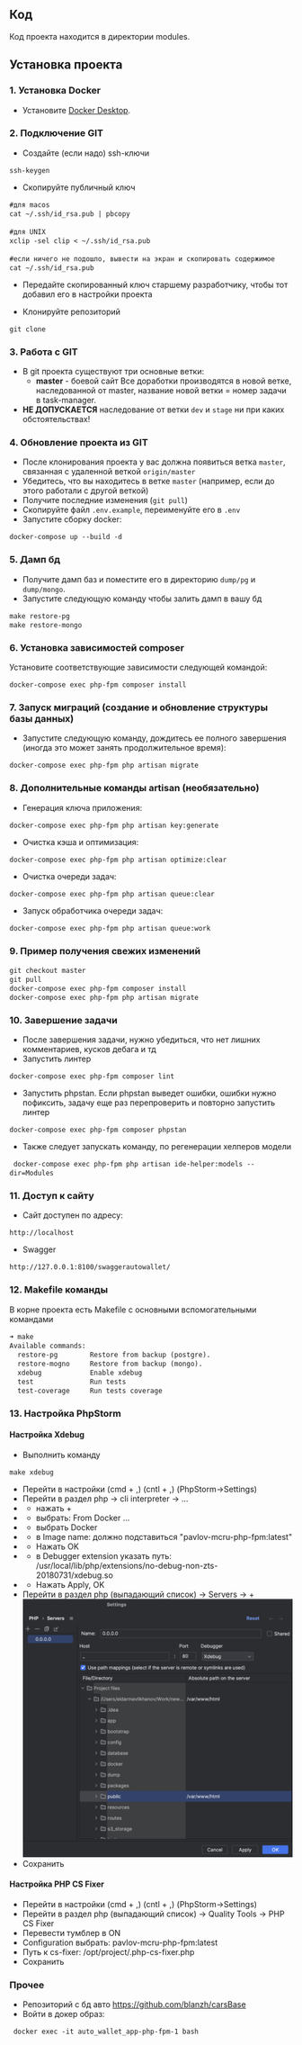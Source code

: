 ## Код
Код проекта находится в директории modules. 

## Установка проекта

### 1. Установка Docker

- Установите [Docker Desktop][link-docker].

### 2. Подключение GIT

- Создайте (если надо) ssh-ключи
```
ssh-keygen
```
- Скопируйте публичный ключ
```
#для macos
cat ~/.ssh/id_rsa.pub | pbcopy 

#для UNIX
xclip -sel clip < ~/.ssh/id_rsa.pub 

#если ничего не подошло, вывести на экран и скопировать содержимое
cat ~/.ssh/id_rsa.pub
```
- Передайте скопированный ключ старшему разработчику, чтобы тот добавил его в настройки проекта

- Клонируйте репозиторий
```
git clone 
```

### 3. Работа с GIT

- В git проекта существуют три основные ветки:
    - **master** - боевой сайт
      Все доработки производятся в новой ветке, наследованной от master, название новой ветки = номер задачи в task-manager.
- **НЕ ДОПУСКАЕТСЯ** наследование от ветки `dev` и `stage` ни при каких обстоятельствах!

### 4. Обновление проекта из GIT

- После клонирования проекта у вас должна появиться ветка `master`, связанная с удаленной веткой `origin/master`
- Убедитесь, что вы находитесь в ветке `master` (например, если до этого работали с другой веткой)
- Получите последние изменения (`git pull`)
- Скопируйте файл `.env.example`, переименуйте его в `.env`
- Запустите сборку docker:
```
docker-compose up --build -d
```

### 5. Дамп бд

- Получите дамп баз и поместите его в директорию `dump/pg` и `dump/mongo`.
- Запустите следующую команду чтобы залить дамп в вашу бд
```
make restore-pg
make restore-mongo
```

### 6. Установка зависимостей composer

Установите соответствующие зависимости следующей командой:

```
docker-compose exec php-fpm composer install
```

### 7. Запуск миграций (создание и обновление структуры базы данных)

- Запустите следующую команду, дождитесь ее полного завершения (иногда это может занять продолжительное время):

```
docker-compose exec php-fpm php artisan migrate
```

### 8. Дополнительные команды artisan (необязательно)

- Генерация ключа приложения:

```
docker-compose exec php-fpm php artisan key:generate
```


- Очистка кэша и оптимизация:

```
docker-compose exec php-fpm php artisan optimize:clear
```

- Очистка очереди задач:

```
docker-compose exec php-fpm php artisan queue:clear
```

- Запуск обработчика очереди задач:

```
docker-compose exec php-fpm php artisan queue:work
```

### 9. Пример получения свежих изменений

```
git checkout master
git pull
docker-compose exec php-fpm composer install
docker-compose exec php-fpm php artisan migrate
```

### 10. Завершение задачи

- После завершения задачи, нужно убедиться, что нет лишних комментариев, кусков дебага и тд
- Запустить линтер

```
docker-compose exec php-fpm composer lint
```

- Запустить phpstan. Если phpstan выведет ошибки, ошибки нужно пофиксить, задачу еще раз перепроверить и повторно запустить линтер

```
docker-compose exec php-fpm composer phpstan
```

- Также следует запускать команду, по регенерации хелперов модели

```
 docker-compose exec php-fpm php artisan ide-helper:models --dir=Modules
```

### 11. Доступ к сайту

- Сайт доступен по адресу:

```
http://localhost
```

- Swagger

```
http://127.0.0.1:8100/swaggerautowallet/
```

### 12. Makefile команды

В корне проекта есть Makefile с основными вспомогательными командами
```shell
➜ make
Available commands:
  restore-pg        Restore from backup (postgre).
  restore-mogno     Restore from backup (mongo).
  xdebug            Enable xdebug
  test              Run tests
  test-coverage     Run tests coverage
```

### 13. Настройка PhpStorm

#### Настройка Xdebug

- Выполнить команду

```
make xdebug
```

- Перейти в настройки (cmd + ,) (cntl + ,) (PhpStorm->Settings)
- Перейти в раздел php -> cli interpreter -> ...
- - нажать +
- - выбрать: From Docker ...
- - выбрать Docker
- - в Image name: должно подставиться "pavlov-mcru-php-fpm:latest"
- - Нажать OK
- - в Debugger extension указать путь: /usr/local/lib/php/extensions/no-debug-non-zts-20180731/xdebug.so
- - Нажать Apply, OK
- Перейти в раздел php (выпадающий список) -> Servers -> +
  ![Xdebug Server](./docker/instruction/xdebug_server.png)
- Сохранить

#### Настройка PHP CS Fixer

- Перейти в настройки (cmd + ,) (cntl + ,) (PhpStorm->Settings)
- Перейти в раздел php (выпадающий список) -> Quality Tools -> PHP CS Fixer
- Перевести тумблер в ON
- Configuration выбрать: pavlov-mcru-php-fpm:latest
- Путь к cs-fixer: /opt/project/.php-cs-fixer.php
- Сохранить


### Прочее
- Репозиторий с бд авто https://github.com/blanzh/carsBase
- Войти в докер образ:
```
 docker exec -it auto_wallet_app-php-fpm-1 bash
```

[link-laravel]: https://laravel.com/docs
[link-docker]: https://www.docker.com/products/docker-desktop/
